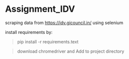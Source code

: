 # Assignment_IDV

scraping data from https://idv.gicouncil.in/ using selenium


install requirements by:

> pip install -r requirements.text

> download chromedriver and Add to project directory

